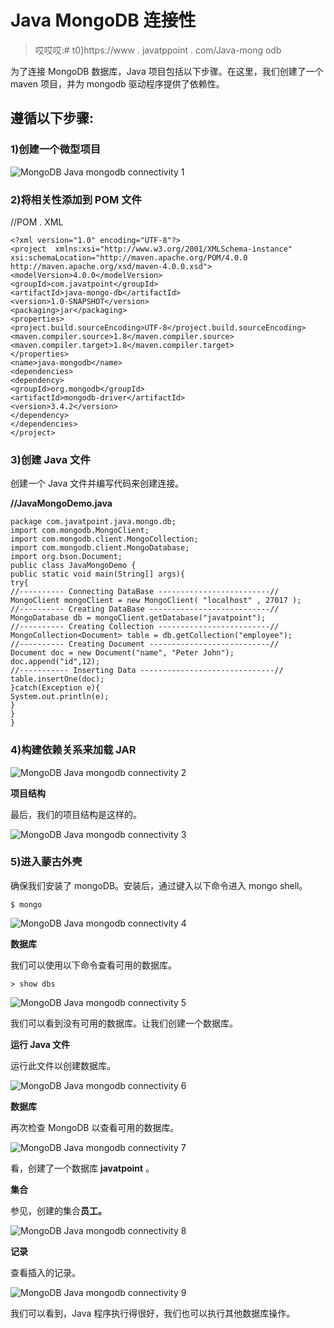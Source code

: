 # Java MongoDB 连接性

> 哎哎哎:# t0]https://www . javatppoint . com/Java-mong odb

为了连接 MongoDB 数据库，Java 项目包括以下步骤。在这里，我们创建了一个 maven 项目，并为 mongodb 驱动程序提供了依赖性。

## 遵循以下步骤:

### 1)创建一个微型项目

![MongoDB Java mongodb connectivity 1](../Images/cb83ab14c5e15bbb2ca104c31e28ee9d.png)

### 2)将相关性添加到 POM 文件

//POM . XML

```
<?xml version="1.0" encoding="UTF-8"?>
<project  xmlns:xsi="http://www.w3.org/2001/XMLSchema-instance" xsi:schemaLocation="http://maven.apache.org/POM/4.0.0 http://maven.apache.org/xsd/maven-4.0.0.xsd">
<modelVersion>4.0.0</modelVersion>
<groupId>com.javatpoint</groupId>
<artifactId>java-mongo-db</artifactId>
<version>1.0-SNAPSHOT</version>
<packaging>jar</packaging>
<properties>
<project.build.sourceEncoding>UTF-8</project.build.sourceEncoding>
<maven.compiler.source>1.8</maven.compiler.source>
<maven.compiler.target>1.8</maven.compiler.target>
</properties>
<name>java-mongodb</name>
<dependencies>
<dependency>
<groupId>org.mongodb</groupId>
<artifactId>mongodb-driver</artifactId>
<version>3.4.2</version>
</dependency>
</dependencies>
</project>

```

### 3)创建 Java 文件

创建一个 Java 文件并编写代码来创建连接。

**//JavaMongoDemo.java**

```
package com.javatpoint.java.mongo.db;
import com.mongodb.MongoClient;
import com.mongodb.client.MongoCollection;
import com.mongodb.client.MongoDatabase;
import org.bson.Document;
public class JavaMongoDemo {
public static void main(String[] args){
try{
//---------- Connecting DataBase -------------------------//
MongoClient mongoClient = new MongoClient( "localhost" , 27017 );
//---------- Creating DataBase ---------------------------//
MongoDatabase db = mongoClient.getDatabase("javatpoint");
//---------- Creating Collection -------------------------//
MongoCollection<Document> table = db.getCollection("employee");
//---------- Creating Document ---------------------------//  
Document doc = new Document("name", "Peter John");
doc.append("id",12);
//----------- Inserting Data ------------------------------//
table.insertOne(doc);
}catch(Exception e){
System.out.println(e);
}
}
}

```

### 4)构建依赖关系来加载 JAR

![MongoDB Java mongodb connectivity 2](../Images/bcb296ab94e3fcafc5d7b362f30f9bfc.png)

**项目结构**

最后，我们的项目结构是这样的。

![MongoDB Java mongodb connectivity 3](../Images/3ee012a31e2fd0b1148d0e5940045c73.png)

### 5)进入蒙古外壳

确保我们安装了 mongoDB。安装后，通过键入以下命令进入 mongo shell。

```
$ mongo

```

![MongoDB Java mongodb connectivity 4](../Images/7b6831a9d8297256ee431b6a9e5f6d0c.png)

**数据库**

我们可以使用以下命令查看可用的数据库。

```
> show dbs

```

![MongoDB Java mongodb connectivity 5](../Images/2b9473a425f1f023e71d27d74dc4cbcf.png)

我们可以看到没有可用的数据库。让我们创建一个数据库。

**运行 Java 文件**

运行此文件以创建数据库。

![MongoDB Java mongodb connectivity 6](../Images/2386ea28f9e64b76b133d08894499870.png)

**数据库**

再次检查 MongoDB 以查看可用的数据库。

![MongoDB Java mongodb connectivity 7](../Images/6ca1a305d48a599208961f7487f051eb.png)

看，创建了一个数据库 **javatpoint** 。

**集合**

参见，创建的集合**员工。**

![MongoDB Java mongodb connectivity 8](../Images/fa3fb01333eef932a02d248434b36b69.png)

**记录**

查看插入的记录。

![MongoDB Java mongodb connectivity 9](../Images/2ecd098089fbacb35a60e38d9a7e1fa4.png)

我们可以看到，Java 程序执行得很好，我们也可以执行其他数据库操作。